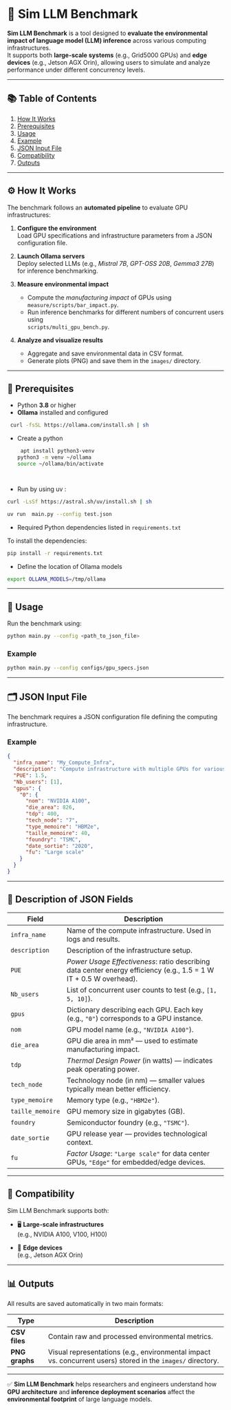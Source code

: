# 🧠 Sim LLM Benchmark

**Sim LLM Benchmark** is a tool designed to **evaluate the environmental impact of language model (LLM) inference** across various computing infrastructures.  
It supports both **large-scale systems** (e.g., Grid5000 GPUs) and **edge devices** (e.g., Jetson AGX Orin), allowing users to simulate and analyze performance under different concurrency levels.

---

## 📚 Table of Contents
1. [How It Works](#how-it-works)
2. [Prerequisites](#prerequisites)
3. [Usage](#usage)
4. [Example](#example)
5. [JSON Input File](#json-input-file)
6. [Compatibility](#compatibility)
7. [Outputs](#outputs)

---

## ⚙️ How It Works

The benchmark follows an **automated pipeline** to evaluate GPU infrastructures:

1. **Configure the environment**  
   Load GPU specifications and infrastructure parameters from a JSON configuration file.

2. **Launch Ollama servers**  
   Deploy selected LLMs (e.g., *Mistral 7B*, *GPT-OSS 20B*, *Gemma3 27B*) for inference benchmarking.

3. **Measure environmental impact**  
   - Compute the *manufacturing impact* of GPUs using  
     `measure/scripts/bar_impact.py`.  
   - Run inference benchmarks for different numbers of concurrent users using  
     `scripts/multi_gpu_bench.py`.

4. **Analyze and visualize results**  
   - Aggregate and save environmental data in CSV format.  
   - Generate plots (PNG) and save them in the `images/` directory.

---

## 🧩 Prerequisites

- Python **3.8** or higher  
- **Ollama** installed and configured  
```bash
 curl -fsSL https://ollama.com/install.sh | sh

```
- Create a python 
  ```bash
   apt install python3-venv
  python3 -m venv ~/ollama
  source ~/ollama/bin/activate



  ```
  ```
- Run by using uv :
```bash
curl -LsSf https://astral.sh/uv/install.sh | sh

```
```bash
uv run  main.py --config test.json
```
- Required Python dependencies listed in `requirements.txt`

To install the dependencies:

```bash
pip install -r requirements.txt
```

- Define the location of Ollama models 
```bash
export OLLAMA_MODELS=/tmp/ollama
```
---

## 🚀 Usage

Run the benchmark using:

```bash
python main.py --config <path_to_json_file>
```

### Example

```bash
python main.py --config configs/gpu_specs.json
```

---

## 🗂️ JSON Input File

The benchmark requires a JSON configuration file defining the computing infrastructure.

### Example

```json
{
  "infra_name": "My_Compute_Infra",
  "description": "Compute infrastructure with multiple GPUs for various use cases",
  "PUE": 1.5,
  "Nb_users": [1],
  "gpus": {
    "0": {
      "nom": "NVIDIA A100",
      "die_area": 826,
      "tdp": 400,
      "tech_node": "7",
      "type_memoire": "HBM2e",
      "taille_memoire": 40,
      "foundry": "TSMC",
      "date_sortie": "2020",
      "fu": "Large scale"
    }
  }
}
```

---

## 🧾 Description of JSON Fields

| **Field**             | **Description** |
|------------------------|----------------|
| `infra_name`           | Name of the compute infrastructure. Used in logs and results. |
| `description`          | Description of the infrastructure setup. |
| `PUE`                  | *Power Usage Effectiveness*: ratio describing data center energy efficiency (e.g., 1.5 = 1 W IT + 0.5 W overhead). |
| `Nb_users`             | List of concurrent user counts to test (e.g., `[1, 5, 10]`). |
| `gpus`                 | Dictionary describing each GPU. Each key (e.g., `"0"`) corresponds to a GPU instance. |
| `nom`                  | GPU model name (e.g., `"NVIDIA A100"`). |
| `die_area`             | GPU die area in mm² — used to estimate manufacturing impact. |
| `tdp`                  | *Thermal Design Power* (in watts) — indicates peak operating power. |
| `tech_node`            | Technology node (in nm) — smaller values typically mean better efficiency. |
| `type_memoire`         | Memory type (e.g., `"HBM2e"`). |
| `taille_memoire`       | GPU memory size in gigabytes (GB). |
| `foundry`              | Semiconductor foundry (e.g., `"TSMC"`). |
| `date_sortie`          | GPU release year — provides technological context. |
| `fu`                   | *Factor Usage*: `"Large scale"` for data center GPUs, `"Edge"` for embedded/edge devices. |

---

## 🧠 Compatibility

Sim LLM Benchmark supports both:

- 🖥️ **Large-scale infrastructures**  
  (e.g., NVIDIA A100, V100, H100)

- 📱 **Edge devices**  
  (e.g., Jetson AGX Orin)

---

## 📊 Outputs

All results are saved automatically in two main formats:

| **Type** | **Description** |
|-----------|----------------|
| **CSV files** | Contain raw and processed environmental metrics. |
| **PNG graphs** | Visual representations (e.g., environmental impact vs. concurrent users) stored in the `images/` directory. |

---

✅ **Sim LLM Benchmark** helps researchers and engineers understand how **GPU architecture** and **inference deployment scenarios** affect the **environmental footprint** of large language models.
